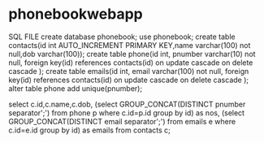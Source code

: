 # phonebookwebapp

SQL FILE
create database phonebook;
use phonebook;
create table contacts(id int AUTO_INCREMENT PRIMARY KEY,name varchar(100) not null,dob varchar(100));
create table phone(id int, pnumber varchar(10) not null, foreign key(id) references contacts(id) on update cascade on delete cascade );
create table emails(id int, email varchar(100) not null, foreign key(id) references contacts(id) on update cascade on delete cascade );
alter table phone add unique(pnumber);


select c.id,c.name,c.dob, (select GROUP_CONCAT(DISTINCT pnumber separator';') from phone p where c.id=p.id group by id) as nos, (select GROUP_CONCAT(DISTINCT email separator';') from emails e where c.id=e.id group by id) as emails from contacts c;